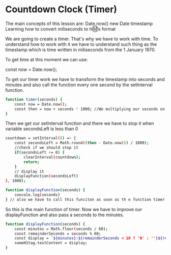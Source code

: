 Countdown Clock (Timer)
=======================
The main concepts of this lesson are:
	Date.now()
	new Date
	timestamp
	Learning how to convert miliseconds to h:m:s format

We are going to create a timer. That's why we have to work with time. To understand how to work with it we have to understand such thing as the timestamp which is time written in miliseconds from the 1 January 1970.

To get time at this moment we can use:

const now = Date.now();

To get our timer work we have to transform the timestamp into seconds and minutes and also call the function every one second by the setInterval function.

```bash
function timer(seconds) {
	const now = Date.now();
	const then = now + seconds * 1000; //We multiplying our seconds on 1000 to get them in milliseconds
}
```

Then we get our setInterval function and there we have to stop it when variable secondsLeft is less than 0

```bash
countdown = setInterval(() => {
	const secondsLeft = Math.round((then - Date.now()) / 1000);
	//check if we should stop it
	if(secondsLeft <= 0) {
		clearInterval(countdown);
		return;
	}
	// display it
	displayFunction(secondsLeft)
}, 1000);

function displayFunction(seconds) {
	concole.log(seconds)	
} // also we have to call this funciton as soon as th e function timer is invoked as we want to see our seconds value exactly when we reassign it.
```

So this is the main function of timer. Now we have to improve our displayFunction and also pass a seconds to the minutes. 

```bash
function displayFunction(seconds) {
	const minutes = Math.floor(seconds / 60);
	const remainderSeconds = seconds % 60;
	const display = `${minutes}:${remainderSeconds < 10 ? '0' : ''}${remainderSeconds}`;
	someH1tag.textContent = display;	
}
```



